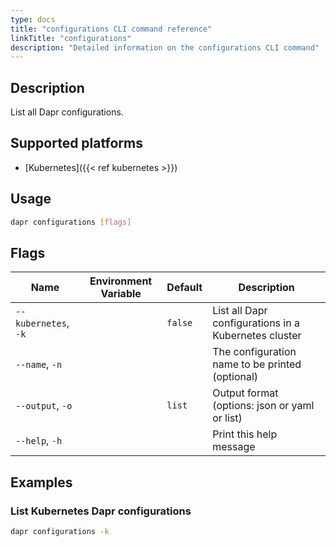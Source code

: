 ```yaml
---
type: docs
title: "configurations CLI command reference"
linkTitle: "configurations"
description: "Detailed information on the configurations CLI command"
---
```


## Description

List all Dapr configurations.

## Supported platforms

- [Kubernetes]({{< ref kubernetes >}})

## Usage

```bash
dapr configurations [flags]
```

## Flags

| Name | Environment Variable | Default | Description
| --- | --- | --- | --- |
| `--kubernetes`, `-k` | | `false` | List all Dapr configurations in a Kubernetes cluster 
| `--name`, `-n` | | | The configuration name to be printed (optional)
| `--output`, `-o` | | `list`| Output format (options: json or yaml or list)
| `--help`, `-h` | | | Print this help message |

## Examples

### List Kubernetes Dapr configurations
```bash
dapr configurations -k
```
